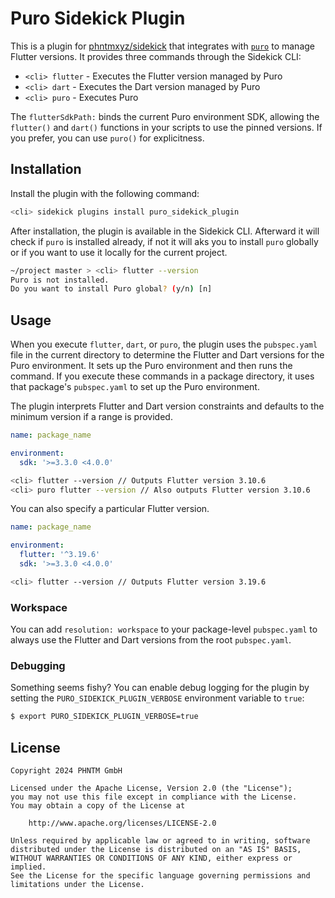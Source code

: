 # Puro Sidekick Plugin

This is a plugin for [phntmxyz/sidekick](https://github.com/phntmxyz/sidekick) that integrates with [`puro`](https://github.com/pingbird/puro) to manage Flutter versions. It provides three commands through the Sidekick CLI:

- `<cli> flutter` - Executes the Flutter version managed by Puro
- `<cli> dart` - Executes the Dart version managed by Puro
- `<cli> puro` - Executes Puro

The `flutterSdkPath:` binds the current Puro environment SDK, allowing the `flutter()` and `dart()` functions in your scripts to use the pinned versions. If you prefer, you can use `puro()` for explicitness.

## Installation

Install the plugin with the following command:

```bash
<cli> sidekick plugins install puro_sidekick_plugin
```

After installation, the plugin is available in the Sidekick CLI.
Afterward it will check if `puro` is installed already, if not it will aks you to install `puro` globally 
or if you want to use it locally for the current project.

```bash
~/project master > <cli> flutter --version                                                                                                                   5s
Puro is not installed.
Do you want to install Puro global? (y/n) [n] 
```

## Usage

When you execute `flutter`, `dart`, or `puro`, the plugin uses the `pubspec.yaml` file in the current directory to determine the Flutter and Dart versions for the Puro environment. It sets up the Puro environment and then runs the command. If you execute these commands in a package directory, it uses that package's `pubspec.yaml` to set up the Puro environment.

The plugin interprets Flutter and Dart version constraints and defaults to the minimum version if a range is provided.

```yaml
name: package_name

environment:
  sdk: '>=3.3.0 <4.0.0'
```

```bash
<cli> flutter --version // Outputs Flutter version 3.10.6
<cli> puro flutter --version // Also outputs Flutter version 3.10.6
```

You can also specify a particular Flutter version.

```yaml
name: package_name

environment:
  flutter: '^3.19.6'
  sdk: '>=3.3.0 <4.0.0'
```

```bash
<cli> flutter --version // Outputs Flutter version 3.19.6
```

### Workspace

You can add `resolution: workspace` to your package-level `pubspec.yaml` to always use the Flutter and Dart versions from the root `pubspec.yaml`.

### Debugging

Something seems fishy? 
You can enable debug logging for the plugin by setting the `PURO_SIDEKICK_PLUGIN_VERBOSE` environment variable to `true`:

```bash
$ export PURO_SIDEKICK_PLUGIN_VERBOSE=true
```

## License

```
Copyright 2024 PHNTM GmbH

Licensed under the Apache License, Version 2.0 (the "License");
you may not use this file except in compliance with the License.
You may obtain a copy of the License at

    http://www.apache.org/licenses/LICENSE-2.0

Unless required by applicable law or agreed to in writing, software
distributed under the License is distributed on an "AS IS" BASIS,
WITHOUT WARRANTIES OR CONDITIONS OF ANY KIND, either express or implied.
See the License for the specific language governing permissions and
limitations under the License.
```